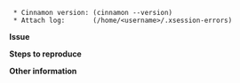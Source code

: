 ```
 * Cinnamon version: (cinnamon --version)
 * Attach log:       (/home/<username>/.xsession-errors)
 ```

**Issue**

**Steps to reproduce**

**Other information**
